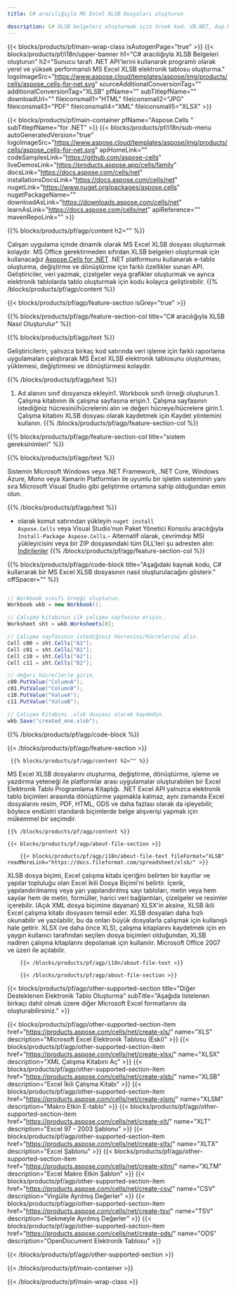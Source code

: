 ```yaml
---
title: C# aracılığıyla MS Excel XLSB Dosyaları oluşturun 

description: C# XLSB belgeleri oluşturmak için örnek kod. VB.NET, Asp.NET veya herhangi bir .NET tabanlı uygulama içinde MS Excel XLSB dosyaları oluşturmak için bu kodu kullanın.
---
```

{{< blocks/products/pf/main-wrap-class isAutogenPage="true" >}}
{{< blocks/products/pf/i18n/upper-banner h1="C# aracılığıyla XLSB Belgeleri oluşturun" h2="Sunucu tarafı .NET API\'lerini kullanarak programlı olarak yerel ve yüksek performanslı MS Excel XLSB elektronik tablosu oluşturma." logoImageSrc="https://www.aspose.cloud/templates/aspose/img/products/cells/aspose_cells-for-net.svg" sourceAdditionalConversionTag="" additionalConversionTag="XLSB" pfName="" subTitlepfName="" downloadUrl="" fileiconsmall1="HTML" fileiconsmall2="JPG" fileiconsmall3="PDF" fileiconsmall4="XML" fileiconsmall5="XLSX" >}}

{{< blocks/products/pf/main-container pfName="Aspose.Cells " subTitlepfName="for .NET" >}}
{{< blocks/products/pf/i18n/sub-menu autoGeneratedVersion="true" logoImageSrc="https://www.aspose.cloud/templates/aspose/img/products/cells/aspose_cells-for-net.svg" apiHomeLink="" codeSamplesLink="https://github.com/aspose-cells" liveDemosLink="https://products.aspose.app/cells/family" docsLink="https://docs.aspose.com/cells/net" installationsDocsLink="https://docs.aspose.com/cells/net" nugetLink="https://www.nuget.org/packages/aspose.cells" nugetPackageName="" downloadAsLink="https://downloads.aspose.com/cells/net" learnAsLink="https://docs.aspose.com/cells/net" apiReference="" mavenRepoLink="" >}}

{{% blocks/products/pf/agp/content h2="" %}}

 Çalışan uygulama içinde dinamik olarak MS Excel XLSB dosyası oluşturmak kolaydır. MS Office gerektirmeden sıfırdan XLSB belgeleri oluşturmak için kullanacağız
 [Aspose.Cells for .NET](https://products.aspose.com/cells/net) 
 .NET platformunu kullanarak e-tablo oluşturma, değiştirme ve dönüştürme için farklı özellikler sunan API. Geliştiriciler, veri yazmak, çizelgeler veya grafikler oluşturmak ve ayrıca elektronik tablolarda tablo oluşturmak için kodu kolayca geliştirebilir.
{{% /blocks/products/pf/agp/content %}}

{{< blocks/products/pf/agp/feature-section isGrey="true" >}}

{{% blocks/products/pf/agp/feature-section-col title="C# aracılığıyla XLSB Nasıl Oluşturulur" %}}

{{% blocks/products/pf/agp/text %}}

 Geliştiricilerin, yalnızca birkaç kod satırında veri işleme için farklı raporlama uygulamaları çalıştırarak MS Excel XLSB elektronik tablosunu oluşturması, yüklemesi, değiştirmesi ve dönüştürmesi kolaydır.

{{% /blocks/products/pf/agp/text %}}

1. Ad alanını sınıf dosyanıza ekleyin1. Workbook sınıfı örneği oluşturun.1. Çalışma kitabının ilk çalışma sayfasına erişin.1. Çalışma sayfasının istediğiniz hücresini/hücrelerini alın ve değeri hücreye/hücrelere girin.1. Çalışma kitabını XLSB dosyası olarak kaydetmek için Kaydet yöntemini kullanın.
{{% /blocks/products/pf/agp/feature-section-col %}}

{{% blocks/products/pf/agp/feature-section-col title="sistem gereksinimleri" %}}

{{% blocks/products/pf/agp/text %}}

 Sistemin Microsoft Windows veya .NET Framework, .NET Core, Windows Azure, Mono veya Xamarin Platformları ile uyumlu bir işletim sisteminin yanı sıra Microsoft Visual Studio gibi geliştirme ortamına sahip olduğundan emin olun. 

{{% /blocks/products/pf/agp/text %}}

- olarak komut satırından yükleyin <code>nuget install Aspose.Cells</code> veya Visual Studio'nun Paket Yönetici Konsolu aracılığıyla <code>Install-Package Aspose.Cells</code>.- Alternatif olarak, çevrimdışı MSI yükleyicisini veya bir ZIP dosyasındaki tüm DLL'leri şu adresten alın: <a href="https://downloads.aspose.com/cells/net">İndirilenler</a>
{{% /blocks/products/pf/agp/feature-section-col %}}

{{% blocks/products/pf/agp/code-block title="Aşağıdaki kaynak kodu, C# kullanarak bir MS Excel XLSB dosyasının nasıl oluşturulacağını gösterir." offSpacer="" %}}

```cs

// Workbook sınıfı örneği oluşturun.
Workbook wkb = new Workbook();

// Çalışma kitabının ilk çalışma sayfasına erişin.
Worksheet sht = wkb.Worksheets[0];

// Çalışma sayfasının istediğiniz hücresini/hücrelerini alın.
Cell c00 = sht.Cells["A1"];
Cell c01 = sht.Cells["B1"];
Cell c10 = sht.Cells["A2"];
Cell c11 = sht.Cells["B2"];

// değeri hücre(ler)e girin.
c00.PutValue("ColumnA");
c01.PutValue("ColumnB");
c10.PutValue("ValueA");
c11.PutValue("ValueB");

// Çalışma Kitabını .xlsb dosyası olarak kaydedin.
wkb.Save("created_one.xlsb");


```

{{% /blocks/products/pf/agp/code-block %}}

{{< /blocks/products/pf/agp/feature-section >}}

<!-- aboutfile Starts -->

     
     {{% blocks/products/pf/agp/content h2="" %}}

 MS Excel XLSB dosyalarını oluşturma, değiştirme, dönüştürme, işleme ve yazdırma yeteneği ile platformlar arası uygulamalar oluşturabilen bir Excel Elektronik Tablo Programlama Kitaplığı. .NET Excel API yalnızca elektronik tablo biçimleri arasında dönüştürme yapmakla kalmaz, aynı zamanda Excel dosyalarını resim, PDF, HTML, ODS ve daha fazlası olarak da işleyebilir, böylece endüstri standardı biçimlerde belge alışverişi yapmak için mükemmel bir seçimdir.

    {{% /blocks/products/pf/agp/content %}}

    {{< blocks/products/pf/agp/about-file-section >}}

        {{< blocks/products/pf/agp/i18n/about-file-text fileFormat="XLSB" readMoreLink="https://docs.fileformat.com/spreadsheet/xlsb/" >}}
XLSB dosya biçimi, Excel çalışma kitabı içeriğini belirten bir kayıtlar ve yapılar topluluğu olan Excel İkili Dosya Biçimi'ni belirtir. İçerik, yapılandırılmamış veya yarı yapılandırılmış sayı tabloları, metin veya hem sayılar hem de metin, formüller, harici veri bağlantıları, çizelgeler ve resimler içerebilir. (Açık XML dosya biçimine dayanan) XLSX'in aksine, XLSB ikili Excel çalışma kitabı dosyasını temsil eder. XLSB dosyaları daha hızlı okunabilir ve yazılabilir, bu da onları büyük dosyalarla çalışmak için kullanışlı hale getirir. XLSX (ve daha önce XLS), çalışma kitaplarını kaydetmek için en yaygın kullanıcı tarafından seçilen dosya biçimleri olduğundan, XLSB nadiren çalışma kitaplarını depolamak için kullanılır. Microsoft Office 2007 ve üzeri ile açılabilir.

        {{< /blocks/products/pf/agp/i18n/about-file-text >}}

        {{< /blocks/products/pf/agp/about-file-section >}}

          

<!-- aboutfile Ends -->

{{< blocks/products/pf/agp/other-supported-section title="Diğer Desteklenen Elektronik Tablo Oluşturma" subTitle="Aşağıda listelenen birkaçı dahil olmak üzere diğer Microsoft Excel formatlarını da oluşturabilirsiniz." >}}

{{< blocks/products/pf/agp/other-supported-section-item href="https://products.aspose.com/cells/net/create-xls/" name="XLS" description="Microsoft Excel Elektronik Tablosu (Eski)" >}} 
{{< blocks/products/pf/agp/other-supported-section-item href="https://products.aspose.com/cells/net/create-xlsx/" name="XLSX" description="XML Çalışma Kitabını Aç" >}} 
{{< blocks/products/pf/agp/other-supported-section-item href="https://products.aspose.com/cells/net/create-xlsb/" name="XLSB" description="Excel İkili Çalışma Kitabı" >}} 
{{< blocks/products/pf/agp/other-supported-section-item href="https://products.aspose.com/cells/net/create-xlsm/" name="XLSM" description="Makro Etkin E-tablo" >}} 
{{< blocks/products/pf/agp/other-supported-section-item href="https://products.aspose.com/cells/net/create-xlt/" name="XLT" description="Excel 97 - 2003 Şablonu" >}} 
{{< blocks/products/pf/agp/other-supported-section-item href="https://products.aspose.com/cells/net/create-xltx/" name="XLTX" description="Excel Şablonu" >}} 
{{< blocks/products/pf/agp/other-supported-section-item href="https://products.aspose.com/cells/net/create-xltm/" name="XLTM" description="Excel Makro Etkin Şablon" >}} 
{{< blocks/products/pf/agp/other-supported-section-item href="https://products.aspose.com/cells/net/create-csv/" name="CSV" description="Virgülle Ayrılmış Değerler" >}} 
{{< blocks/products/pf/agp/other-supported-section-item href="https://products.aspose.com/cells/net/create-tsv/" name="TSV" description="Sekmeyle Ayrılmış Değerler" >}} 
{{< blocks/products/pf/agp/other-supported-section-item href="https://products.aspose.com/cells/net/create-ods/" name="ODS" description="OpenDocument Elektronik Tablosu" >}} 

{{< /blocks/products/pf/agp/other-supported-section >}}

{{< /blocks/products/pf/main-container >}}
    
{{< /blocks/products/pf/main-wrap-class >}}
